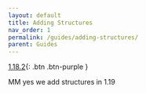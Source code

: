 ```yaml
---
layout: default
title: Adding Structures
nav_order: 1
permalink: /guides/adding-structures/
parent: Guides
---
```

[1.18.2](/worldgen-docs/guides/adding-structures/1.18.2/){: .btn .btn-purple }

MM yes we add structures in 1.19
